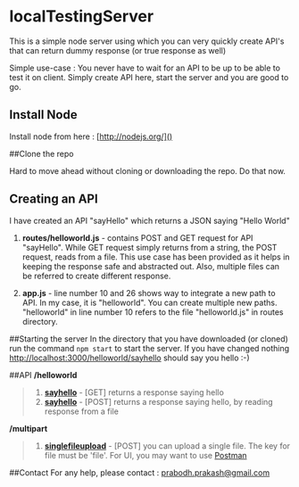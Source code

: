 # localTestingServer


This is a simple node server using which you can very quickly create API's that can return dummy response (or true response as well)

Simple use-case : You never have to wait for an API to be up to be able to test it on client. Simply create API here, start the server and you are good to go.

## Install Node

Install node from here : [http://nodejs.org/]() 
 
##Clone the repo

Hard to move ahead without cloning or downloading the repo. Do that now.

## Creating an API

I have created an API "sayHello" which returns a JSON saying "Hello World"

1. **routes/helloworld.js** - contains POST and GET request for API "sayHello". While GET request simply returns from a string, the POST request, reads from a file. This use case has been provided as it helps in keeping the response safe and abstracted out. Also, multiple files can be referred to create different response.

2. **app.js** - line number 10 and 26 shows way to integrate a new path to API. In my case, it is "helloworld". You can create multiple new paths. "helloworld" in line number 10 refers to the file "helloworld.js" in routes directory.

##Starting the server
In the directory that you have downloaded (or cloned) run the command `npm start` to start the server. If you have changed nothing [http://localhost:3000/helloworld/sayhello]() should say you hello :-) 

##API
**/helloworld**

> 1. [**sayhello**](http://localhost:3000/helloworld/sayhello) - [GET] returns a response saying hello
> 2. [**sayhello**](http://localhost:3000/helloworld/sayhello) - [POST] returns a response saying hello, by reading response from a file

**/multipart**

> 1. [**singlefileupload**](http://localhost:3000/multipart/uploadsinglefile) - [POST] you can upload a single file. The key for file must be 'file'. For UI, you may want to use [Postman](https://www.getpostman.com/)


##Contact
For any help, please contact : <prabodh.prakash@gmail.com>
